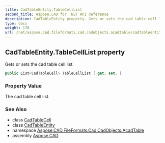 ```yaml
---
title: CadTableEntity.TableCellList
second_title: Aspose.CAD for .NET API Reference
description: CadTableEntity property. Gets or sets the cad table cell list
type: docs
weight: 170
url: /net/aspose.cad.fileformats.cad.cadobjects.acadtable/cadtableentity/tablecelllist/
---
```

## CadTableEntity.TableCellList property

Gets or sets the cad table cell list.

```csharp
public List<CadTableCell> TableCellList { get; set; }
```

### Property Value

The cad table cell list.

### See Also

* class [CadTableCell](../../cadtablecell/)
* class [CadTableEntity](../)
* namespace [Aspose.CAD.FileFormats.Cad.CadObjects.AcadTable](../../cadtableentity/)
* assembly [Aspose.CAD](../../../)


